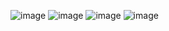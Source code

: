 ![image](https://user-images.githubusercontent.com/86889712/125700883-556580d0-bcd0-40d3-9f96-9b41357577eb.png)
![image](https://user-images.githubusercontent.com/86889712/125700894-b8e7214b-d804-4f95-8dba-c29aed9afae3.png)
![image](https://user-images.githubusercontent.com/86889712/125700901-44b31e84-f40b-44d7-82f6-7a91c7cd0e45.png)
![image](https://user-images.githubusercontent.com/86889712/125700903-e470385a-3358-46f8-a1db-da14248fb3fa.png)
